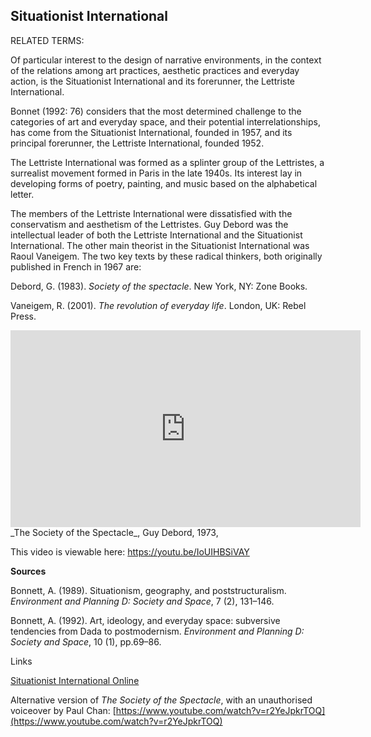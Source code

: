 ## Situationist International

RELATED TERMS: 

Of particular interest to the design of narrative environments, in the context of the relations among art practices, aesthetic practices and everyday action, is the Situationist International and its forerunner, the Lettriste International.

Bonnet (1992: 76) considers that the most determined challenge to the categories of art and everyday space, and their potential interrelationships, has come from the Situationist International, founded in 1957, and its principal forerunner, the Lettriste International, founded 1952.

The Lettriste International was formed as a splinter group of the Lettristes, a surrealist movement formed in Paris in the late 1940s. Its interest lay in developing forms of poetry, painting, and music based on the alphabetical letter.

The members of the Lettriste International were dissatisfied with the conservatism and aesthetism of the Lettristes. Guy Debord was the intellectual leader of both the Lettriste International and the Situationist International. The other main theorist in the Situationist International was Raoul Vaneigem. The two key texts by these radical thinkers, both originally published in French in 1967 are:

Debord, G. (1983). _Society of the spectacle_. New York, NY: Zone Books.

Vaneigem, R. (2001). _The revolution of everyday life_. London, UK: Rebel Press.

<iframe src="https://www.youtube.com/embed/IoUIHBSiVAY" width="560" height="315" frameborder="0" allowfullscreen="allowfullscreen"></iframe>  
_The Society of the Spectacle_, Guy Debord, 1973,


This video is viewable here: https://youtu.be/IoUIHBSiVAY

**Sources**

Bonnett, A. (1989). Situationism, geography, and poststructuralism. _Environment and Planning D: Society and Space_, 7 (2), 131–146.

Bonnett, A. (1992). Art, ideology, and everyday space: subversive tendencies from Dada to postmodernism. _Environment and Planning D: Society and Space_, 10 (1), pp.69–86.

Links

[Situationist International Online](http://www.cddc.vt.edu/sionline/index.html)

Alternative version of _The Society of the Spectacle_, with an unauthorised voiceover by Paul Chan: [https://www.youtube.com/watch?v=r2YeJpkrTOQ](https://www.youtube.com/watch?v=r2YeJpkrTOQ)

